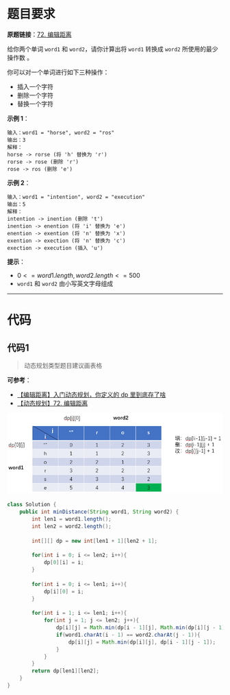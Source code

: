 # 题目要求

**原题链接**：[72. 编辑距离](https://leetcode-cn.com/problems/edit-distance/)

给你两个单词 `word1` 和 `word2`，请你计算出将 `word1` 转换成 `word2` 所使用的最少操作数 。

你可以对一个单词进行如下三种操作：

+ 插入一个字符
+ 删除一个字符
+ 替换一个字符

**示例 1**：

```
输入：word1 = "horse", word2 = "ros"
输出：3
解释：
horse -> rorse (将 'h' 替换为 'r')
rorse -> rose (删除 'r')
rose -> ros (删除 'e')
```


**示例 2**：

```
输入：word1 = "intention", word2 = "execution"
输出：5
解释：
intention -> inention (删除 't')
inention -> enention (将 'i' 替换为 'e')
enention -> exention (将 'n' 替换为 'x')
exention -> exection (将 'n' 替换为 'c')
exection -> execution (插入 'u')
```

**提示**：

+ $0 <= word1.length, word2.length <= 500$
+ `word1` 和 `word2` 由小写英文字母组成

---



# 代码

## 代码1

> 动态规划类型题目建议画表格

**可参考**：

+ [【编辑距离】入门动态规划，你定义的 dp 里到底存了啥](https://leetcode-cn.com/problems/edit-distance/solution/edit-distance-by-ikaruga/)
+ [【动态规划】72. 编辑距离](https://leetcode-cn.com/problems/edit-distance/solution/dong-tai-gui-hua-72-bian-ji-ju-chi-by-bi-okfr/)

![image-20210612100833860](https://raw.githubusercontent.com/YuanbaoQiang/PicGoBed/master/img/image-20210612100833860.png)

```java
class Solution {
    public int minDistance(String word1, String word2) {
        int len1 = word1.length();
        int len2 = word2.length();

        int[][] dp = new int[len1 + 1][len2 + 1];

        for(int i = 0; i <= len2; i++){
            dp[0][i] = i;
        }

        for(int i = 0; i <= len1; i++){
            dp[i][0] = i;
        }

        for(int i = 1; i <= len1; i++){
            for(int j = 1; j <= len2; j++){
                dp[i][j] = Math.min(dp[i - 1][j], Math.min(dp[i][j - 1], dp[i - 1][j - 1])) + 1;
                if(word1.charAt(i - 1) == word2.charAt(j - 1)){
                    dp[i][j] = Math.min(dp[i][j], dp[i - 1][j - 1]);
                }
            }
        }
        return dp[len1][len2];
    }
}
```

